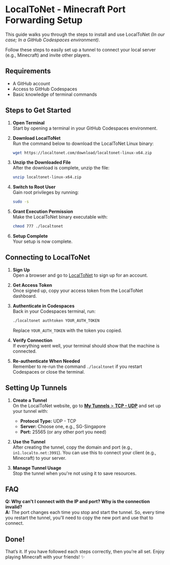 # LocalToNet - Minecraft Port Forwarding Setup

This guide walks you through the steps to install and use LocalToNet *(In our case; In a GitHub Codespaces environment)*.

Follow these steps to easily set up a tunnel to connect your local server (e.g., Minecraft) and invite other players.

## Requirements

- A GitHub account
- Access to GitHub Codespaces 
- Basic knowledge of terminal commands

## Steps to Get Started

1. **Open Terminal**  
   Start by opening a terminal in your GitHub Codespaces environment.

2. **Download LocalToNet**  
   Run the command below to download the LocalToNet Linux binary:
   ```bash
   wget https://localtonet.com/download/localtonet-linux-x64.zip
   ```

3. **Unzip the Downloaded File**  
   After the download is complete, unzip the file:
   ```bash
   unzip localtonet-linux-x64.zip
   ```

4. **Switch to Root User**  
   Gain root privileges by running:
   ```bash
   sudo -s
   ```

5. **Grant Execution Permission**  
   Make the LocalToNet binary executable with:
   ```bash
   chmod 777 ./localtonet
   ```

6. **Setup Complete**  
   Your setup is now complete.

## Connecting to LocalToNet

1. **Sign Up**  
   Open a browser and go to [LocalToNet](https://localtonet.com) to sign up for an account.

2. **Get Access Token**  
   Once signed up, copy your access token from the LocalToNet dashboard.

3. **Authenticate in Codespaces**  
   Back in your Codespaces terminal, run:
   ```bash
   ./localtonet authtoken YOUR_AUTH_TOKEN
   ```
   Replace `YOUR_AUTH_TOKEN` with the token you copied.

4. **Verify Connection**  
   If everything went well, your terminal should show that the machine is connected.

5. **Re-authenticate When Needed**  
   Remember to re-run the command `./localtonet` if you restart Codespaces or close the terminal.

## Setting Up Tunnels

1. **Create a Tunnel**  
   On the LocalToNet website, go to [**My Tunnels** > **TCP - UDP**](https://localtonet.com/tunnel/tcpudp) and set up your tunnel with:
   - **Protocol Type:** UDP - TCP
   - **Server:** Choose one, e.g., SG-Singapore
   - **Port:** 25565 (or any other port you need)

2. **Use the Tunnel**  
   After creating the tunnel, copy the domain and port (e.g., `in1.localto.net:3991`). You can use this to connect your client (e.g., Minecraft) to your server.

3. **Manage Tunnel Usage**  
   Stop the tunnel when you're not using it to save resources.

## FAQ

**Q: Why can't I connect with the IP and port? Why is the connection invalid?**  
**A:** The port changes each time you stop and start the tunnel. So, every time you restart the tunnel, you'll need to copy the new port and use that to connect.

## Done!

That’s it. If you have followed each steps correctly, then you’re all set. Enjoy playing Minecraft with your friends! ✨
